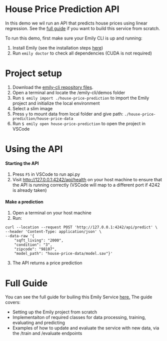 # House Price Prediction API
In this demo we wil run an API that predicts house prices using linear regression. See the [full guide](https://github.com/amboltio/emily-cli/wiki/House-price-prediction) if you want to build this service from scratch.

To run this demo, first make sure your Emily CLI is up and running: 
1. Install Emily (see the installation steps [here](https://github.com/amboltio/emily-cli/))
2. Run ```emily doctor``` to check all dependencies (CUDA is not required)

# Project setup
1. Download the [emily-cli repository files](https://github.com/amboltio/emily-cli).
2. Open a terminal and locate the /emily-cli/demos folder
3. Run ```$ emily import ./house-price-prediction``` to import the Emily project and initialize the local environment
4. Select a slim image
5. Press `y` to mount data from local folder and give path: `./house-price-prediction/house-price-data`
6. Run `$ emily open house-price-prediction` to open the project in VSCode


# Using the API
#### Starting the API
1. Press `F5` in VSCode to run api.py
3. Visit http://127.0.0.1:4242/api/health on your host machine to ensure that the API is running correctly (VSCode will map to a different port if 4242 is already taken)

#### Make a prediction
1. Open a terminal on your host machine
2. Run:
```
curl --location --request POST 'http://127.0.0.1:4242/api/predict' \
--header 'Content-Type: application/json' \
--data-raw '{
    "sqft_living": "2000",
    "condition": "3",
    "zipcode": "98107",
    "model_path": "house-price-data/model.sav"}'
```
3. The API returns a price prediction

# Full Guide
You can see the full guide for builing this Emily Service [here.](https://github.com/amboltio/emily-cli/wiki/House-price-prediction) 
The guide covers:
- Setting up the Emily project from scratch
- Implementaiton of required classes for data processing, training, evaluating and predicting
- Examples of how to update and evaluate the service with new data, via the /train and /evaluate endpoints
